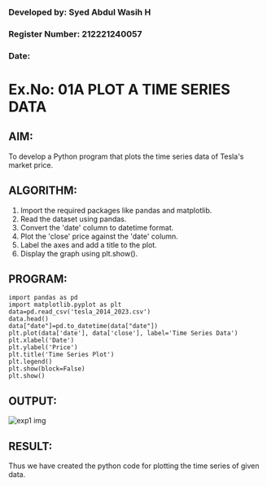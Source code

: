 ### Developed by: Syed Abdul Wasih H
### Register Number: 212221240057
### Date:

# Ex.No: 01A PLOT A TIME SERIES DATA


## AIM:

To develop a Python program that plots the time series data of Tesla's market price.


## ALGORITHM:

1. Import the required packages like pandas and matplotlib.
2. Read the dataset using pandas.
3. Convert the 'date' column to datetime format.
4. Plot the 'close' price against the 'date' column.
5. Label the axes and add a title to the plot.
6. Display the graph using plt.show().

   
## PROGRAM:

```
import pandas as pd
import matplotlib.pyplot as plt
data=pd.read_csv('tesla_2014_2023.csv')
data.head()
data["date"]=pd.to_datetime(data["date"])
plt.plot(data['date'], data['close'], label='Time Series Data')
plt.xlabel('Date')
plt.ylabel('Price')
plt.title('Time Series Plot')
plt.legend()
plt.show(block=False)
plt.show()
```


## OUTPUT:

![exp1 img](https://github.com/user-attachments/assets/c69ca8fb-0f18-452f-9954-f72621303795)


## RESULT:

Thus we have created the python code for plotting the time series of given data.
